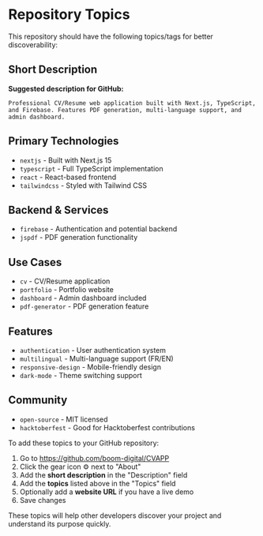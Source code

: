 # Repository Topics

This repository should have the following topics/tags for better discoverability:

## Short Description
**Suggested description for GitHub:**
```
Professional CV/Resume web application built with Next.js, TypeScript, and Firebase. Features PDF generation, multi-language support, and admin dashboard.
```

## Primary Technologies
- `nextjs` - Built with Next.js 15
- `typescript` - Full TypeScript implementation
- `react` - React-based frontend
- `tailwindcss` - Styled with Tailwind CSS

## Backend & Services
- `firebase` - Authentication and potential backend
- `jspdf` - PDF generation functionality

## Use Cases
- `cv` - CV/Resume application
- `portfolio` - Portfolio website
- `dashboard` - Admin dashboard included
- `pdf-generator` - PDF generation feature

## Features
- `authentication` - User authentication system
- `multilingual` - Multi-language support (FR/EN)
- `responsive-design` - Mobile-friendly design
- `dark-mode` - Theme switching support

## Community
- `open-source` - MIT licensed
- `hacktoberfest` - Good for Hacktoberfest contributions

To add these topics to your GitHub repository:
1. Go to https://github.com/boom-digital/CVAPP
2. Click the gear icon ⚙️ next to "About"
3. Add the **short description** in the "Description" field
4. Add the **topics** listed above in the "Topics" field
5. Optionally add a **website URL** if you have a live demo
6. Save changes

These topics will help other developers discover your project and understand its purpose quickly.